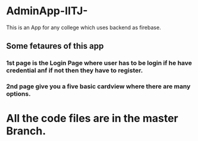 # AdminApp-IITJ-
This is an App for any college which uses backend as firebase.
## Some fetaures of this app 
### 1st page is the Login Page where user has to be login if he have credential anf if not then they have to register.
### 2nd page give you a five basic cardview where there are many options.
# All the code files are in the master Branch.

